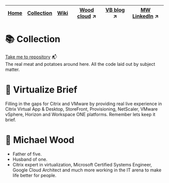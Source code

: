 |[Home](https://github.com/virtualizebrief)|[Collection](https://github.com/virtualizebrief/collection/blob/main/readme.md)|[Wiki](https://github.com/virtualizebrief/home/wiki)|[Wood cloud](https://marketplace.woodcloud.one/) :arrow_upper_right:|[VB blog](https://virtualizebrief.woodcloud.one/) :arrow_upper_right:|[MW LinkedIn](https://www.linkedin.com/in/michaelcharleswood/) :arrow_upper_right:
|---|---|---|---|---|---|

# :books: Collection
[Take me to repository](https://github.com/virtualizebrief/collection/blob/main/readme.md) :mailbox_with_mail: <br>
The real meat and potatoes around here. All the code laid out by subject matter.

# :briefcase: Virtualize Brief
Filling in the gaps for Citrix and VMware by providing real live experience in Citrix Virtual App & Desktop, StoreFront, Provisioning, NetScaler, VMware vSphere, Horizon and Workspace ONE platforms. Remember lets keep it brief.

# :walking: Michael Wood
- Father of five.
- Husband of one.
- Citrix expert in virtualization, Microsoft Certified Systems Engineer, Google Cloud Architect and much more working in the IT arena to make life better for people.

[npm-image]: https://img.shields.io/npm/v/github-wiki-sidebar.svg
[npm-url]: https://npmjs.org/package/github-wiki-sidebar
[downloads-image]: https://img.shields.io/npm/dm/github-wiki-sidebar.svg
[downloads-url]: https://npmjs.org/package/github-wiki-sidebar

<!-- 

Icon for LinkedIn
![](https://i.stack.imgur.com/gVE0j.png) 

-->
